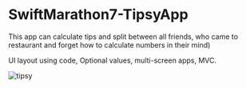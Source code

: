 # SwiftMarathon7-TipsyApp
This app can calculate tips and split between all friends, who came to restaurant and forget how to calculate numbers in their mind)

UI layout using code,
Optional values,
multi-screen apps,
MVC.

![tipsy](https://user-images.githubusercontent.com/118765521/235604078-e9450ab0-c004-4273-85a6-5b515ce0d42f.gif)
